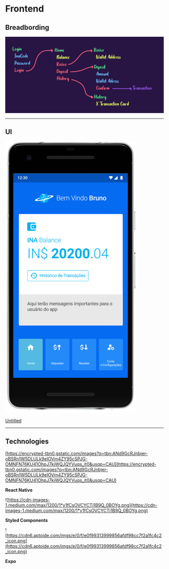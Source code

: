 # Frontend

## Breadbording

![Frontend%2013d17ff150ee4929ba6d5364bb128902/Untitled.png](Frontend%2013d17ff150ee4929ba6d5364bb128902/Untitled.png)

---

## UI

![Frontend%2013d17ff150ee4929ba6d5364bb128902/gyuigyuigyugyuilgyuil.png](Frontend%2013d17ff150ee4929ba6d5364bb128902/gyuigyuigyugyuilgyuil.png)

[Untitled](https://www.figma.com/proto/3DtMaADi3ljdWRYIcevUsX/Untitled?node-id=275%3A490&scaling=scale-down&page-id=275%3A126)

---

## Technologies

[https://encrypted-tbn0.gstatic.com/images?q=tbn:ANd9GcRJnbjer-oBSRn1W5DLULk9eIOVm4ZY95cSPJG-OMNFN76KU41OhpJ7kjWQJQYVuqs_it0&usqp=CAU](https://encrypted-tbn0.gstatic.com/images?q=tbn:ANd9GcRJnbjer-oBSRn1W5DLULk9eIOVm4ZY95cSPJG-OMNFN76KU41OhpJ7kjWQJQYVuqs_it0&usqp=CAU)

**React Native**

![https://cdn-images-1.medium.com/max/1200/1*y1fCsOVCYCTi1B9Q_0BOYg.png](https://cdn-images-1.medium.com/max/1200/1*y1fCsOVCYCTi1B9Q_0BOYg.png)

**Styled Components**

![https://cdn6.aptoide.com/imgs/e/0/f/e0f99313999856afdf98cc7f2a1fc4c2_icon.png](https://cdn6.aptoide.com/imgs/e/0/f/e0f99313999856afdf98cc7f2a1fc4c2_icon.png)

**Expo**

###
